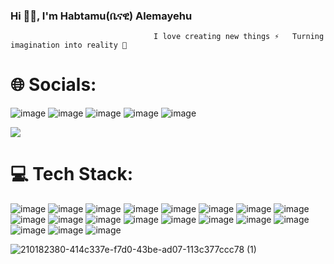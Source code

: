 ###  Hi 👋🏻, I'm Habtamu(ቤናዊ) Alemayehu
                                    I love creating new things ⚡   Turning imagination into reality 🚀
<!--
**Benawi/Benawi** is a ✨ _special_ ✨ repository because its `README.md` (this file) appears on your GitHub profile.

Here are some ideas to get you started:

- 🔭 I’m currently working on ...
- 🌱 I’m currently learning ...
- 👯 I’m looking to collaborate on ...
- 🤔 I’m looking for help with ...
- 💬 Ask me about ...
- 📫 How to reach me: ...
- 😄 Pronouns: ...
- ⚡ Fun fact: ...
-->
# 🌐 Socials:
![image](https://user-images.githubusercontent.com/21217148/210181196-e06aabd4-57e9-430d-9c75-f550f478321c.png) 
![image](https://user-images.githubusercontent.com/21217148/210183603-9e7ef12d-4452-4120-90a0-e9b31258e891.png)
![image](https://user-images.githubusercontent.com/21217148/210182990-23401631-264d-4802-acc2-0e085293d98c.png)
![image](https://user-images.githubusercontent.com/21217148/210182994-3851b187-b63f-4bf1-aeef-4bb10120c1b4.png)
![image](https://user-images.githubusercontent.com/21217148/210182997-8d554efb-58b2-460b-a858-06a40905e1cd.png)
<!--[![](https://visitcount.itsvg.in/api?id=Benawi&label=Profile%20Views&color=3&icon=5&pretty=false)](https://visitcount.itsvg.in)

-->

<a href="#">
  <img src="https://visitcount.itsvg.in/api?id=Benawi&label=Profile%20Views&color=3&icon=5&pretty=false" />
</a>

# 💻 Tech Stack:



![image](https://user-images.githubusercontent.com/21217148/210184183-4b3f6940-d50a-46e6-b3bf-2968f56cae95.png)
![image](https://user-images.githubusercontent.com/21217148/210181208-51e566ef-4cac-4a30-9462-c58a4d18412a.png)
![image](https://user-images.githubusercontent.com/21217148/210181212-9d14cfad-be1a-45ac-9084-5223fadaecfe.png)
![image](https://user-images.githubusercontent.com/21217148/210181216-49dd1680-6860-4bda-a251-40f67dfbe75a.png)
![image](https://user-images.githubusercontent.com/21217148/210181221-98d5e856-caae-4ca8-8a10-a931b8dc4123.png)
![image](https://user-images.githubusercontent.com/21217148/210181230-04205654-0d4d-4a7e-99d2-4a234da5c842.png)
![image](https://user-images.githubusercontent.com/21217148/210181234-7905ce93-f35a-4465-849d-9f2198507403.png)
![image](https://user-images.githubusercontent.com/21217148/210181239-61c9efbd-ac63-49fd-9acb-c09ab55ba206.png)
![image](https://user-images.githubusercontent.com/21217148/210181242-1c89d55e-1e70-4118-bf55-164e1d8c84b1.png)
![image](https://user-images.githubusercontent.com/21217148/210181247-1307a0c2-dc20-4db8-b241-ebeb6f69c0f9.png)
![image](https://user-images.githubusercontent.com/21217148/210181250-f0502e2c-142f-4a6a-8100-cf37f8664809.png)
![image](https://user-images.githubusercontent.com/21217148/210181253-cc3f3fee-f17f-4fe5-96d9-f59cd29da045.png)
![image](https://user-images.githubusercontent.com/21217148/210181262-a23eae74-0051-413d-a800-300b74f86886.png)
![image](https://user-images.githubusercontent.com/21217148/210184020-bee8d1e6-9db8-4c91-a830-e66c636e863b.png)
![image](https://user-images.githubusercontent.com/21217148/210184083-e682aa5a-6ad1-484e-bc65-0d26902716c5.png)
![image](https://user-images.githubusercontent.com/21217148/210184090-22369fec-bf07-460e-9f1e-fe9aeafc1bed.png)
![image](https://user-images.githubusercontent.com/21217148/210181277-e1cfbee0-7c87-4919-8d6e-cc9cbfdbd2ae.png)
![image](https://user-images.githubusercontent.com/21217148/210181287-2290a126-8d76-43df-9dfb-a4cd5f27dcc1.png)
![image](https://user-images.githubusercontent.com/21217148/210181294-05967ff1-35bd-4e85-bb3b-b6c1a059a7e5.png)

![210182380-414c337e-f7d0-43be-ad07-113c377ccc78 (1)](https://user-images.githubusercontent.com/21217148/210182928-97ec5a3f-36ff-45c2-8161-5010634673c4.png)





